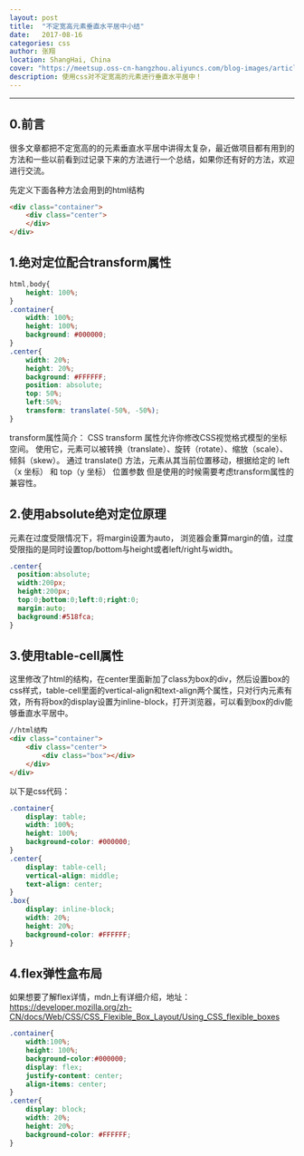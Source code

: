 ```yaml
---
layout: post
title:  "不定宽高元素垂直水平居中小结"
date:   2017-08-16
categories: css
author: 张翔
location: ShangHai, China
cover: "https://meetsup.oss-cn-hangzhou.aliyuncs.com/blog-images/article4/15252540236_4ac6b67460_z.jpg"
description: 使用css对不定宽高的元素进行垂直水平居中！
---
```

---
## 0.前言

很多文章都把不定宽高的的元素垂直水平居中讲得太复杂，最近做项目都有用到的方法和一些以前看到过记录下来的方法进行一个总结，如果你还有好的方法，欢迎进行交流。

先定义下面各种方法会用到的html结构
```html
<div class="container">
    <div class="center">
    </div>
</div>
```

## 1.绝对定位配合transform属性
```css
html,body{
    height: 100%;
}
.container{
    width: 100%;
    height: 100%;
    background: #000000;
}
.center{
    width: 20%;
    height: 20%;
    background: #FFFFFF;
    position: absolute;
    top: 50%;
    left:50%;
    transform: translate(-50%, -50%);
}
```
transform属性简介：
CSS transform 属性允许你修改CSS视觉格式模型的坐标空间。
使用它，元素可以被转换（translate）、旋转（rotate）、缩放（scale）、倾斜（skew）。
通过 translate() 方法，元素从其当前位置移动，根据给定的 left（x 坐标） 和 top（y 坐标） 位置参数
但是使用的时候需要考虑transform属性的兼容性。

## 2.使用absolute绝对定位原理
元素在过度受限情况下，将margin设置为auto，
浏览器会重算margin的值，过度受限指的是同时设置top/bottom与height或者left/right与width。
```css
.center{
  position:absolute;
  width:200px;
  height:200px;
  top:0;bottom:0;left:0;right:0;
  margin:auto;
  background:#518fca;
}
```

## 3.使用table-cell属性
这里修改了html的结构，在center里面新加了class为box的div，然后设置box的css样式，table-cell里面的vertical-align和text-align两个属性，只对行内元素有效，所有将box的display设置为inline-block，打开浏览器，可以看到box的div能够垂直水平居中。
```html
//html结构
<div class="container">
    <div class="center">
        <div class="box"></div>
    </div>
</div>
```
以下是css代码：
```css
.container{
    display: table;
    width: 100%;
    height: 100%;
    background-color: #000000;
}
.center{
    display: table-cell;
    vertical-align: middle;
    text-align: center;
}
.box{
    display: inline-block;
    width: 20%;
    height: 20%;
    background-color: #FFFFFF;
}
```
## 4.flex弹性盒布局
如果想要了解flex详情，mdn上有详细介绍，地址：https://developer.mozilla.org/zh-CN/docs/Web/CSS/CSS_Flexible_Box_Layout/Using_CSS_flexible_boxes
```css
.container{
    width:100%;
    height: 100%;
    background-color:#000000;
    display: flex;
    justify-content: center;
    align-items: center;
}
.center{
    display: block;
    width: 20%;
    height: 20%;
    background-color: #FFFFFF;
}
```
